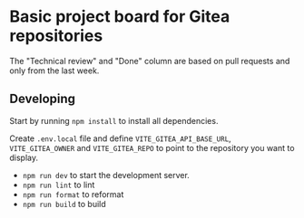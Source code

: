 # Basic project board for Gitea repositories

The "Technical review" and "Done" column are based on pull requests and only from the last week.

## Developing

Start by running `npm install` to install all dependencies.

Create `.env.local` file and define `VITE_GITEA_API_BASE_URL`, `VITE_GITEA_OWNER` and `VITE_GITEA_REPO`
to point to the repository you want to display.

- `npm run dev` to start the development server.
- `npm run lint` to lint
- `npm run format` to reformat
- `npm run build` to build
